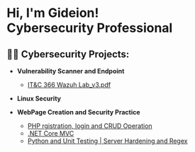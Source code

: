 <h1>Hi, I'm Gideion! <br/>Cybersecurity Professional</a>

<h2>👨‍💻 Cybersecurity Projects:</h2>

- <b>Vulnerability Scanner and Endpoint </b>
   - [IT&C 366 Wazuh Lab_v3.pdf](https://github.com/Gideion7/Gideion7/blob/f5c0e8e888426b6a4fee8c734224a7c3409e92a8/IT%26C%20366%20Wazuh%20Lab_v3.pdf)

- <b>Linux Security </b>


- <b>WebPage Creation and Security Practice </b>
  - [PHP rgistration, login and CRUD Operation](https://github.com/Gideion7/ProjGid/tree/3b)
  - [.NET Core MVC](https://github.com/Gideion7/ProjGid/tree/4b)
  - [Python and Unit Testing | Server Hardening and Regex](https://github.com/Gideion7/ProjGid/tree/5b)
  



<!--
**joshmadakor1/joshmadakor1** is a ✨ _special_ ✨ repository because its `README.md` (this file) appears on your GitHub profile.

Here are some ideas to get you started:

- 🔭 I’m currently working on ...
- 🌱 I’m currently learning ...
- 👯 I’m looking to collaborate on ...
- 🤔 I’m looking for help with ...
- 💬 Ask me about ...
- 📫 How to reach me: ...
- 😄 Pronouns: ...
- ⚡ Fun fact: ...
-->
